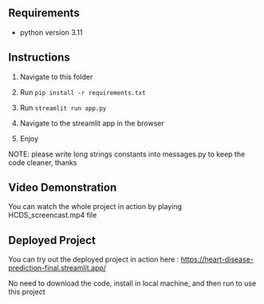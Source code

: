 ## Requirements

- python version 3.11


## Instructions

1. Navigate to this folder

2. Run `pip install -r requirements.txt`

3. Run `streamlit run app.py`

4. Navigate to the streamlit app in the browser

5. Enjoy

NOTE: please write long strings constants into messages.py to keep the code cleaner, thanks

## Video Demonstration

You can watch the whole project in action by playing HCDS_screencast.mp4 file

## Deployed Project

You can try out the deployed project in action here : https://heart-disease-prediction-final.streamlit.app/

No need to download the code, install in local machine, and then run to use this project